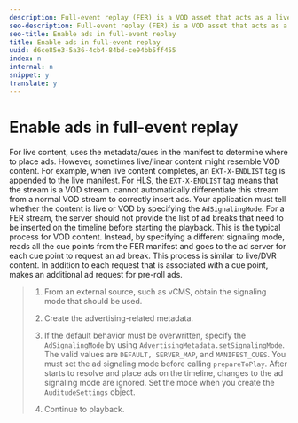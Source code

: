 ```yaml
---
description: Full-event replay (FER) is a VOD asset that acts as a live/DVR asset, so your application must take steps to ensure that ads are placed correctly.
seo-description: Full-event replay (FER) is a VOD asset that acts as a live/DVR asset, so your application must take steps to ensure that ads are placed correctly.
seo-title: Enable ads in full-event replay
title: Enable ads in full-event replay
uuid: d6ce85e3-5a36-4cb4-84bd-ce94bb5ff455
index: n
internal: n
snippet: y
translate: y
---
```


# Enable ads in full-event replay

For live content,  <!-- PH element: phrases/primetime-sdk-name --> uses the metadata/cues in the manifest to determine where to place ads. However, sometimes live/linear content might resemble VOD content. For example, when live content completes, an `EXT-X-ENDLIST` tag is appended to the live manifest. For HLS, the `EXT-X-ENDLIST` tag means that the stream is a VOD stream.  <!-- PH element: phrases/primetime-sdk-name --> cannot automatically differentiate this stream from a normal VOD stream to correctly insert ads.
Your application must tell  <!-- PH element: phrases/primetime-sdk-name --> whether the content is live or VOD by specifying the `AdSignalingMode`. 
For a FER stream, the  <!-- PH element: phrases/auditude-name-long --> server should not provide the list of ad breaks that need to be inserted on the timeline before starting the playback. This is the typical process for VOD content. Instead, by specifying a different signaling mode, <!-- PH element: phrases/primetime-sdk-name --> reads all the cue points from the FER manifest and goes to the ad server for each cue point to request an ad break. This process is similar to live/DVR content.
In addition to each request that is associated with a cue point,  <!-- PH element: phrases/primetime-sdk-name --> makes an additional ad request for pre-roll ads.

>1. From an external source, such as vCMS, obtain the signaling mode that should be used.
>1. Create the advertising-related metadata.
>1. If the default behavior must be overwritten, specify the `AdSignalingMode` by using `AdvertisingMetadata.setSignalingMode`.
>   The valid values are `DEFAULT, SERVER_MAP`, and `MANIFEST_CUES`. 
>   You must set the ad signaling mode before calling `prepareToPlay`. After  <!-- PH element: phrases/primetime-sdk-name --> starts to resolve and place ads on the timeline, changes to the ad signaling mode are ignored. Set the mode when you create the `AuditudeSettings` object. 
>
>1. Continue to playback.
